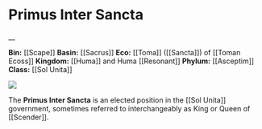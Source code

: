 # Primus Inter Sancta
__

**Bin:**  [[Scape]]
**Basin:** [[Sacrus]]
**Eco:** [[Toma]] ([[Sancta]]) of [[Toman Ecoss]]
**Kingdom:** [[Huma]] and Huma [[Resonant]] 
**Phylum:** [[Asceptim]]
**Class:** [[Sol Unita]]

<img src="wiki_images/.png"><i></i></img>

The **Primus Inter Sancta** is an elected position in the [[Sol Unita]] government, sometimes referred to interchangeably as King or Queen of [[Scender]].






<!-- "First Among the Holy">
